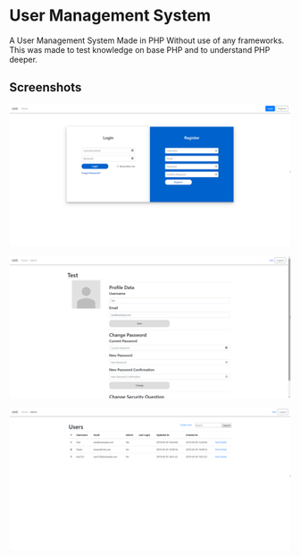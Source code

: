 # User Management System
A User Management System Made in PHP Without use of any frameworks. This was made to test knowledge on base PHP and to understand PHP deeper.

## Screenshots

![Screenshot of Login](/docs/screenshot_1.png)

![Screenshot of Login](/docs/screenshot_2.png)

![Screenshot of Login](/docs/screenshot_3.png)